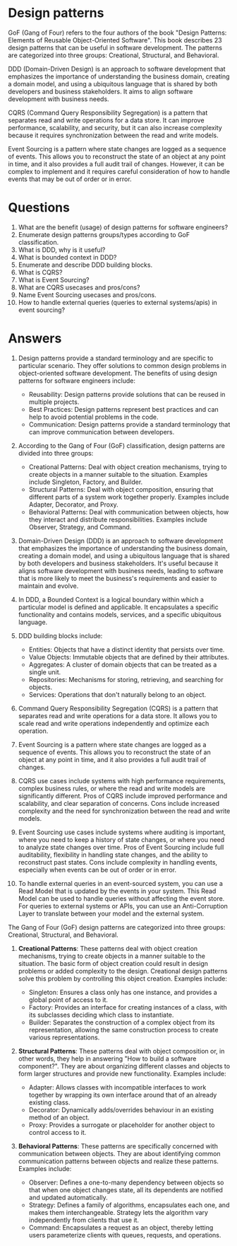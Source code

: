# Design patterns
GoF (Gang of Four) refers to the four authors of the book "Design Patterns: Elements of Reusable Object-Oriented Software". This book describes 23 design patterns that can be useful in software development. The patterns are categorized into three groups: Creational, Structural, and Behavioral.

DDD (Domain-Driven Design) is an approach to software development that emphasizes the importance of understanding the business domain, creating a domain model, and using a ubiquitous language that is shared by both developers and business stakeholders. It aims to align software development with business needs.

CQRS (Command Query Responsibility Segregation) is a pattern that separates read and write operations for a data store. It can improve performance, scalability, and security, but it can also increase complexity because it requires synchronization between the read and write models.

Event Sourcing is a pattern where state changes are logged as a sequence of events. This allows you to reconstruct the state of an object at any point in time, and it also provides a full audit trail of changes. However, it can be complex to implement and it requires careful consideration of how to handle events that may be out of order or in error.
# Questions
1. What are the benefit (usage) of design patterns for software engineers?
2. Enumerate design patterns groups/types according to GoF classification.
3. What is DDD, why is it useful?
4. What is bounded context in DDD?
5. Enumerate and describe DDD building blocks.
6. What is CQRS?
7. What is Event Sourcing?
8. What are CQRS usecases and pros/cons?
9. Name Event Sourcing usecases and pros/cons.
10. How to handle external queries (queries to external systems/apis) in event sourcing?
# Answers
1. Design patterns provide a standard terminology and are specific to particular scenario. They offer solutions to common design problems in object-oriented software development. The benefits of using design patterns for software engineers include:
    - Reusability: Design patterns provide solutions that can be reused in multiple projects.
    - Best Practices: Design patterns represent best practices and can help to avoid potential problems in the code.
    - Communication: Design patterns provide a standard terminology that can improve communication between developers.

2. According to the Gang of Four (GoF) classification, design patterns are divided into three groups:
    - Creational Patterns: Deal with object creation mechanisms, trying to create objects in a manner suitable to the situation. Examples include Singleton, Factory, and Builder.
    - Structural Patterns: Deal with object composition, ensuring that different parts of a system work together properly. Examples include Adapter, Decorator, and Proxy.
    - Behavioral Patterns: Deal with communication between objects, how they interact and distribute responsibilities. Examples include Observer, Strategy, and Command.

3. Domain-Driven Design (DDD) is an approach to software development that emphasizes the importance of understanding the business domain, creating a domain model, and using a ubiquitous language that is shared by both developers and business stakeholders. It's useful because it aligns software development with business needs, leading to software that is more likely to meet the business's requirements and easier to maintain and evolve.

4. In DDD, a Bounded Context is a logical boundary within which a particular model is defined and applicable. It encapsulates a specific functionality and contains models, services, and a specific ubiquitous language.

5. DDD building blocks include:
    - Entities: Objects that have a distinct identity that persists over time.
    - Value Objects: Immutable objects that are defined by their attributes.
    - Aggregates: A cluster of domain objects that can be treated as a single unit.
    - Repositories: Mechanisms for storing, retrieving, and searching for objects.
    - Services: Operations that don't naturally belong to an object.

6. Command Query Responsibility Segregation (CQRS) is a pattern that separates read and write operations for a data store. It allows you to scale read and write operations independently and optimize each operation.

7. Event Sourcing is a pattern where state changes are logged as a sequence of events. This allows you to reconstruct the state of an object at any point in time, and it also provides a full audit trail of changes.

8. CQRS use cases include systems with high performance requirements, complex business rules, or where the read and write models are significantly different. Pros of CQRS include improved performance and scalability, and clear separation of concerns. Cons include increased complexity and the need for synchronization between the read and write models.

9. Event Sourcing use cases include systems where auditing is important, where you need to keep a history of state changes, or where you need to analyze state changes over time. Pros of Event Sourcing include full auditability, flexibility in handling state changes, and the ability to reconstruct past states. Cons include complexity in handling events, especially when events can be out of order or in error.

10. To handle external queries in an event-sourced system, you can use a Read Model that is updated by the events in your system. This Read Model can be used to handle queries without affecting the event store. For queries to external systems or APIs, you can use an Anti-Corruption Layer to translate between your model and the external system.

The Gang of Four (GoF) design patterns are categorized into three groups: Creational, Structural, and Behavioral.

1. **Creational Patterns**: These patterns deal with object creation mechanisms, trying to create objects in a manner suitable to the situation. The basic form of object creation could result in design problems or added complexity to the design. Creational design patterns solve this problem by controlling this object creation. Examples include:
    - Singleton: Ensures a class only has one instance, and provides a global point of access to it.
    - Factory: Provides an interface for creating instances of a class, with its subclasses deciding which class to instantiate.
    - Builder: Separates the construction of a complex object from its representation, allowing the same construction process to create various representations.

2. **Structural Patterns**: These patterns deal with object composition or, in other words, they help in answering "How to build a software component?". They are about organizing different classes and objects to form larger structures and provide new functionality. Examples include:
    - Adapter: Allows classes with incompatible interfaces to work together by wrapping its own interface around that of an already existing class.
    - Decorator: Dynamically adds/overrides behaviour in an existing method of an object.
    - Proxy: Provides a surrogate or placeholder for another object to control access to it.

3. **Behavioral Patterns**: These patterns are specifically concerned with communication between objects. They are about identifying common communication patterns between objects and realize these patterns. Examples include:
    - Observer: Defines a one-to-many dependency between objects so that when one object changes state, all its dependents are notified and updated automatically.
    - Strategy: Defines a family of algorithms, encapsulates each one, and makes them interchangeable. Strategy lets the algorithm vary independently from clients that use it.
    - Command: Encapsulates a request as an object, thereby letting users parameterize clients with queues, requests, and operations.